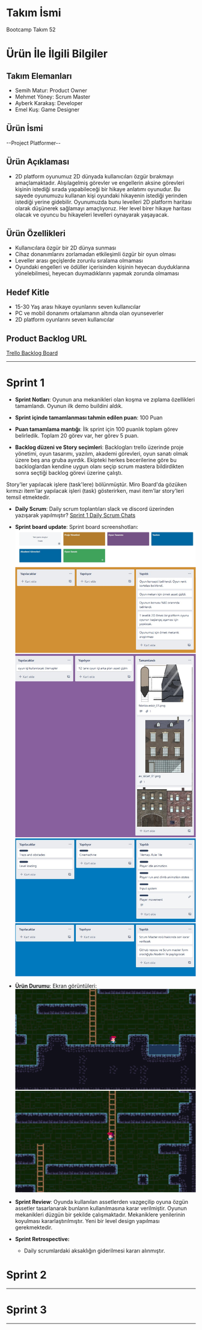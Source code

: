 # **Takım İsmi**

Bootcamp Takım 52

# Ürün İle İlgili Bilgiler

## Takım Elemanları

- Semih Matur: Product Owner
- Mehmet Yöney: Scrum Master
- Ayberk Karakaş: Developer
- Emel Kuş: Game Designer

## Ürün İsmi

--Project Platformer--

## Ürün Açıklaması

- 2D platform oyunumuz 2D dünyada kullanıcıları özgür bırakmayı amaçlamaktadır. Alışılagelmiş görevler ve engellerin aksine görevleri kişinin istediği sırada yapabileceği bir hikaye anlatımı oyunudur. Bu sayede oyunumuzu kullanan kişi oyundaki hikayenin istediği yerinden istediği yerine gidebilir. Oyunumuzda bunu levelleri 2D platform haritası olarak düşünerek sağlamayı amaçlıyoruz. Her level birer hikaye haritası olacak ve oyuncu bu hikayeleri levelleri oynayarak yaşayacak.

## Ürün Özellikleri

- Kullanıcılara özgür bir 2D dünya sunması
- Cihaz donanımlarını zorlamadan etkileşimli özgür bir oyun olması
- Leveller arası geçişlerde zorunlu sıralama olmaması
- Oyundaki engelleri ve ödüller içerisinden kişinin heyecan duyduklarına yönelebilmesi, heyecan duymadıklarını yapmak zorunda olmaması


## Hedef Kitle

- 15-30 Yaş arası hikaye oyunlarını seven kullanıcılar
- PC ve mobil donanımı ortalamanın altında olan oyunseverler
- 2D platform oyunlarını seven kullanıcılar


## Product Backlog URL

[Trello Backlog Board](https://trello.com/b/hCX9uqBe/yaz%C4%B1l%C4%B1m)

---

# Sprint 1

- **Sprint Notları**: Oyunun ana mekanikleri olan koşma ve zıplama özellikleri tamamlandı. Oyunun ilk demo buildini aldık. 

- **Sprint içinde tamamlanması tahmin edilen puan**: 100 Puan

- **Puan tamamlama mantığı**: İlk sprint için 100 puanlık toplam görev belirledik. Toplam 20 görev var, her görev 5 puan.

- **Backlog düzeni ve Story seçimleri**: Backlogları trello üzerinde proje yönetimi, oyun tasarımı, yazılım, akademi görevleri, oyun sanatı olmak üzere beş ana gruba ayırdık. Ekipteki herkes becerilerine göre bu backloglardan kendine uygun olanı seçip scrum mastera bildirdikten sonra seçtiği backlog görevi üzerine çalıştı. 

Story'ler yapılacak işlere (task'lere) bölünmüştür. Miro Board'da gözüken kırmızı item'lar yapılacak işleri (task) gösterirken, mavi item'lar story'leri temsil etmektedir.

- **Daily Scrum**: Daily scrum toplantıları slack ve discord üzerinden yazışarak yapılmıştır?
 [Sprint 1 Daily Scrum Chats](https://github.com/ayberkkarakas/Bootcamp-Project/blob/main/Sprint1Documents/sprint_1_dailyScrum.docx?raw=true)

- **Sprint board update**: Sprint board screenshotları: 
![Backlog 1](https://raw.githubusercontent.com/ayberkkarakas/Bootcamp-Project/main/ProjectManagement/Sprint1Documents/backlog1.png) 
![Backlog 2](https://raw.githubusercontent.com/ayberkkarakas/Bootcamp-Project/main/ProjectManagement/Sprint1Documents/backlog2.png) 
![Backlog 3](https://raw.githubusercontent.com/ayberkkarakas/Bootcamp-Project/main/ProjectManagement/Sprint1Documents/backlog3.png)
![Backlog 4](https://raw.githubusercontent.com/ayberkkarakas/Bootcamp-Project/main/ProjectManagement/Sprint1Documents/backlog4.png)
![Backlog 5](https://raw.githubusercontent.com/ayberkkarakas/Bootcamp-Project/main/ProjectManagement/Sprint1Documents/backlog5.png)

- **Ürün Durumu**: Ekran görüntüleri:
  ![Screenshot 1](https://github.com/ayberkkarakas/Bootcamp-Project/blob/main/ProjectManagement/Sprint1Documents/productss1.png?raw=true)
  ![Screenshot 2](https://github.com/ayberkkarakas/Bootcamp-Project/blob/main/ProjectManagement/Sprint1Documents/productss2.png?raw=true)

- **Sprint Review**: Oyunda kullanılan assetlerden vazgeçilip oyuna özgün assetler tasarlanarak bunların kullanılmasına karar verilmiştir. Oyunun mekanikleri düzgün bir şekilde çalışmaktadır. Mekaniklere yenilerinin koyulması kararlaştırılmıştır. Yeni bir level design yapılması gerekmektedir. 

- **Sprint Retrospective:**
  - Daily scrumlardaki aksaklığın giderilmesi kararı alınmıştır.

# Sprint 2


---

# Sprint 3

---
